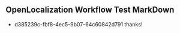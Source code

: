 ## OpenLocalization Workflow Test MarkDown
* d385239c-fbf8-4ec5-9b07-64c60842d791 thanks!

<!--HONumber=Aug16_HO4-->


